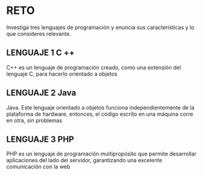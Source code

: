 # RETO
Investiga tres lenguajes de programación y enuncia sus características y lo que consideres relevante.

## LENGUAJE 1   C ++ 

C++ es un lenguaje de programación creado, como una extensión del lenguaje C, para hacerlo orientado a objetos

## LENGUAJE 2   Java

Java. Este lenguaje orientado a objetos funciona independientemente de la plataforma de hardware, entonces, el código escrito en una máquina corre en otra, sin problemas

## LENGUAJE 3   PHP

PHP es un lenguaje de programación multipropósito que permite desarrollar aplicaciones del lado del servidor, garantizando una excelente comunicación con la web
